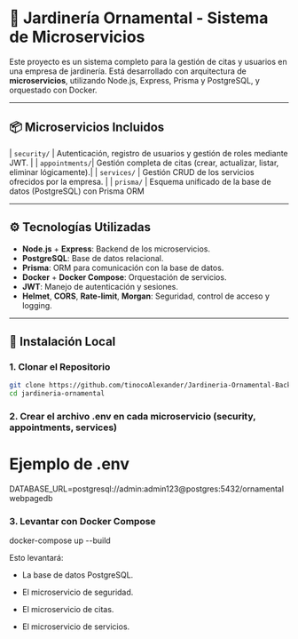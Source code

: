 # 🌿 Jardinería Ornamental - Sistema de Microservicios

Este proyecto es un sistema completo para la gestión de citas y usuarios en una empresa de jardinería. Está desarrollado con arquitectura de **microservicios**, utilizando Node.js, Express, Prisma y PostgreSQL, y orquestado con Docker.

---

## 📦 Microservicios Incluidos

| `security/`    | Autenticación, registro de usuarios y gestión de roles mediante JWT.       |
| `appointments/`| Gestión completa de citas (crear, actualizar, listar, eliminar lógicamente).|
| `services/`    | Gestión CRUD de los servicios ofrecidos por la empresa.                    |
| `prisma/`      | Esquema unificado de la base de datos (PostgreSQL) con Prisma ORM

---

## ⚙️ Tecnologías Utilizadas

- **Node.js** + **Express**: Backend de los microservicios.
- **PostgreSQL**: Base de datos relacional.
- **Prisma**: ORM para comunicación con la base de datos.
- **Docker** + **Docker Compose**: Orquestación de servicios.
- **JWT**: Manejo de autenticación y sesiones.
- **Helmet**, **CORS**, **Rate-limit**, **Morgan**: Seguridad, control de acceso y logging.

---

## 🚀 Instalación Local

### 1. Clonar el Repositorio

```bash
git clone https://github.com/tinocoAlexander/Jardineria-Ornamental-Backend-Web-Page.git
cd jardineria-ornamental
```
### 2. Crear el archivo .env en cada microservicio (security, appointments, services)

# Ejemplo de .env
DATABASE_URL=postgresql://admin:admin123@postgres:5432/ornamentalwebpagedb

### 3. Levantar con Docker Compose

docker-compose up --build

Esto levantará:

- La base de datos PostgreSQL.

- El microservicio de seguridad.

- El microservicio de citas.

- El microservicio de servicios.
